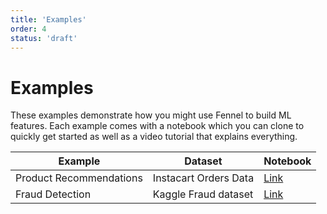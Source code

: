 ```yaml
---
title: 'Examples'
order: 4
status: 'draft'
---
```


# Examples

These examples demonstrate how you might use Fennel to build ML features. Each 
example comes with a notebook which you can clone to quickly get started as 
well as a video tutorial that explains everything.


| Example                 | Dataset               | Notebook          |
| ----------------------- | --------------------- | ----------------- |
| Product Recommendations | Instacart Orders Data | [Link](https://fennel.ai) |
| Fraud Detection         | Kaggle Fraud dataset  | [Link](https://fennel.ai) |